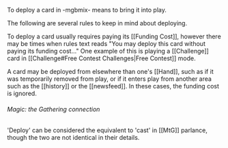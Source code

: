 To deploy a card in -mgbmix- means to bring it into play. 

The following are several rules to keep in mind about deploying.

To deploy a card usually requires paying its [[Funding Cost]], however there may be times when rules text reads "You may deploy this card without paying its funding cost..." One example of this is playing a [[Challenge]] card in [[Challenge#Free Contest Challenges|Free Contest]] mode.

A card may be deployed from elsewhere than one's [[Hand]], such as if it was temporarily removed from play, or if it enters play from another area such as the [[history]] or the [[newsfeed]]. In these cases, the funding cost is ignored.



###### Magic: the Gathering connection

'Deploy' can be considered the equivalent to 'cast' in [[MtG]] parlance, though the two are not identical in their details.